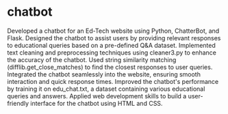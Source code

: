 # chatbot
Developed a chatbot for an Ed-Tech website using Python, ChatterBot, and Flask.
Designed the chatbot to assist users by providing relevant responses to educational queries based on a pre-defined Q&A dataset.
Implemented text cleaning and preprocessing techniques using cleaner3.py to enhance the accuracy of the chatbot.
Used string similarity matching (difflib.get_close_matches) to find the closest responses to user queries.
Integrated the chatbot seamlessly into the website, ensuring smooth interaction and quick response times.
Improved the chatbot's performance by training it on edu_chat.txt, a dataset containing various educational queries and answers.
Applied web development skills to build a user-friendly interface for the chatbot using HTML and CSS.
